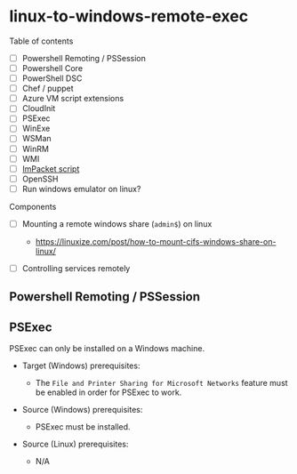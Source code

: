 # linux-to-windows-remote-exec

Table of contents

- [ ] Powershell Remoting / PSSession
- [ ] Powershell Core
- [ ] PowerShell DSC
- [ ] Chef / puppet
- [ ] Azure VM script extensions
- [ ] CloudInit
- [ ] PSExec
- [ ] WinExe
- [ ] WSMan
- [ ] WinRM
- [ ] WMI
- [ ] [ImPacket script](https://github.com/SecureAuthCorp/impacket)
- [ ] OpenSSH
- [ ] Run windows emulator on linux?

Components

- [ ] Mounting a remote windows share (`admin$`) on linux
  -  https://linuxize.com/post/how-to-mount-cifs-windows-share-on-linux/
- [ ] Controlling services remotely


## Powershell Remoting / PSSession




## PSExec

PSExec can only be installed on a Windows machine.

- Target (Windows) prerequisites:
  - The `File and Printer Sharing for Microsoft Networks` feature must be enabled in order for PSExec to work.

- Source (Windows) prerequisites:
  - PSExec must be installed.

- Source (Linux) prerequisites:
  - N/A
